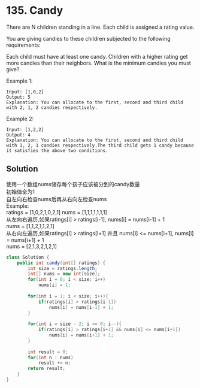 # 135. Candy

There are N children standing in a line. Each child is assigned a rating value.

You are giving candies to these children subjected to the following requirements:

Each child must have at least one candy.
Children with a higher rating get more candies than their neighbors.
What is the minimum candies you must give?

Example 1:
```
Input: [1,0,2]
Output: 5
Explanation: You can allocate to the first, second and third child with 2, 1, 2 candies respectively.
```
Example 2:
```
Input: [1,2,2]
Output: 4
Explanation: You can allocate to the first, second and third child with 1, 2, 1 candies respectively.The third child gets 1 candy because it satisfies the above two conditions.
```

## Solution 
使用一个数组nums储存每个孩子应该被分到的candy数量  
初始值全为1  
自左向右检查nums后再从右向左检查nums  
Example:  
ratings = [1,0,2,1,0,2,1]
nums = [1,1,1,1,1,1,1]  
从左向右遍历,如果ratings[i] > ratings[i-1], nums[i] = nums[i-1] + 1  
nums = [1,1,2,1,1,2,1]  
从右向左遍历,如果ratings[i] > ratings[i+1] 并且 nums[i] <= nums[i+1], nums[i] = nums[i+1] + 1  
nums = [2,1,3,2,1,2,1]

``` java
class Solution {
    public int candy(int[] ratings) {
        int size = ratings.length;
        int[] nums = new int[size];
        for(int i = 0; i < size; i++)
            nums[i] = 1;
        
        for(int i = 1; i < size; i++){
            if(ratings[i] > ratings[i-1])
                nums[i] = nums[i-1] + 1;
        }
        
        for(int i = size - 2; i >= 0; i--){
            if(ratings[i] > ratings[i+1] && nums[i] <= nums[i+1])
                nums[i] = nums[i+1] + 1;
        }
        
        int result = 0;
        for(int n : nums)
            result += n;
        return result;
    }
}
```
